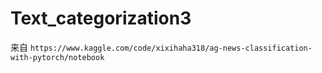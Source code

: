 # Text_categorization3

来自
`https://www.kaggle.com/code/xixihaha318/ag-news-classification-with-pytorch/notebook`
